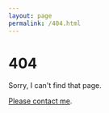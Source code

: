 ```yaml
---
layout: page
permalink: /404.html
---
```


# 404

Sorry, I can't find that page.

<a href="{{ site.baseurl }}/pages/about.html#contact">Please contact me</a>.
